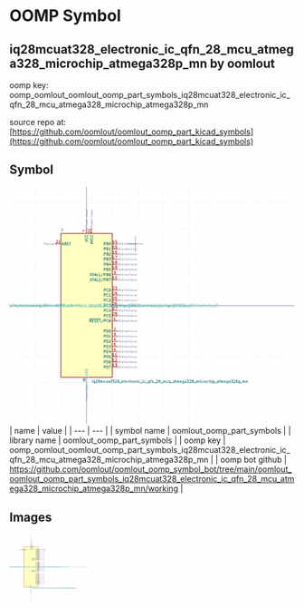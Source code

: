 # OOMP Symbol  
## iq28mcuat328_electronic_ic_qfn_28_mcu_atmega328_microchip_atmega328p_mn  by oomlout  
  
oomp key: oomp_oomlout_oomlout_oomp_part_symbols_iq28mcuat328_electronic_ic_qfn_28_mcu_atmega328_microchip_atmega328p_mn  
  
source repo at: [https://github.com/oomlout/oomlout_oomp_part_kicad_symbols](https://github.com/oomlout/oomlout_oomp_part_kicad_symbols)  
## Symbol  
  
[![working.png](working_600.png)](working.png)  
| name | value | 
| --- | --- | 
| symbol name | oomlout_oomp_part_symbols | 
| library name | oomlout_oomp_part_symbols | 
| oomp key | oomp_oomlout_oomlout_oomp_part_symbols_iq28mcuat328_electronic_ic_qfn_28_mcu_atmega328_microchip_atmega328p_mn | 
| oomp bot github | https://github.com/oomlout/oomlout_oomp_symbol_bot/tree/main/oomlout_oomlout_oomp_part_symbols_iq28mcuat328_electronic_ic_qfn_28_mcu_atmega328_microchip_atmega328p_mn/working | 
## Images  
  
[![working.png](working_140.png)](working.png)  
